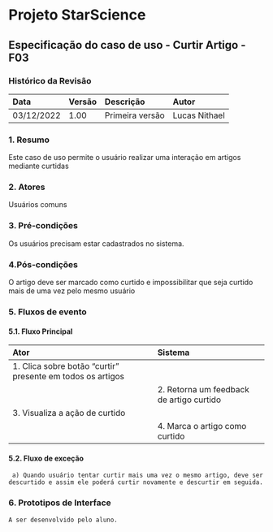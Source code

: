 ﻿

# **Projeto StarScience**

## Especificação do caso de uso - Curtir Artigo - F03

### Histórico da Revisão 

|  Data  | Versão | Descrição | Autor |
|:-------|:-------|:----------|:------|
| 03/12/2022 | 1.00 | Primeira versão | Lucas Nithael |

### 1. Resumo 
Este caso de uso permite o usuário realizar uma interação em artigos mediante curtidas
### 2. Atores 


Usuários comuns
### 3. Pré-condições


Os usuários precisam estar cadastrados no sistema.

### 4.Pós-condições

O artigo deve ser marcado como curtido e impossibilitar que seja curtido mais de uma vez pelo mesmo usuário

### 5. Fluxos de evento

#### 5.1. Fluxo Principal 
|  Ator  | Sistema |
|:-------|:------- |
|1.  Clica sobre botão “curtir” presente em todos os artigos||
||2.  Retorna um feedback de artigo curtido||
|3.  Visualiza a ação de curtido|
||4. Marca o artigo como curtido ||

#### 5.2. Fluxo de exceção 
     a) Quando usuário tentar curtir mais uma vez o mesmo artigo, deve ser descurtido e assim ele poderá curtir novamente e descurtir em seguida.
### 6. Prototipos de Interface

`A ser desenvolvido pelo aluno.`
